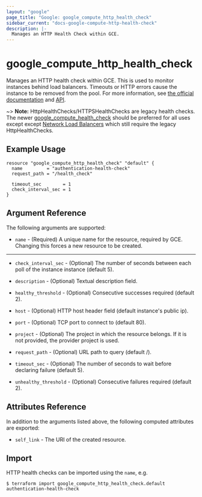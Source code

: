 ```yaml
---
layout: "google"
page_title: "Google: google_compute_http_health_check"
sidebar_current: "docs-google-compute-http-health-check"
description: |-
  Manages an HTTP Health Check within GCE.
---
```


# google\_compute\_http\_health\_check

Manages an HTTP health check within GCE. This is used to monitor instances
behind load balancers. Timeouts or HTTP errors cause the instance to be
removed from the pool. For more information, see [the official
documentation](https://cloud.google.com/compute/docs/load-balancing/health-checks#legacy_health_checks)
and
[API](https://cloud.google.com/compute/docs/reference/latest/httpHealthChecks).

~> **Note:** HttpHealthChecks/HTTPSHealthChecks are legacy health checks. The newer [google_compute_health_check](/docs/providers/google/r/compute_health_check.html) should be preferred for all uses except except [Network Load Balancers](https://cloud.google.com/compute/docs/load-balancing/network/) which still require the legacy HttpHealthChecks.

## Example Usage

```hcl
resource "google_compute_http_health_check" "default" {
  name         = "authentication-health-check"
  request_path = "/health_check"

  timeout_sec        = 1
  check_interval_sec = 1
}
```

## Argument Reference

The following arguments are supported:

* `name` - (Required) A unique name for the resource, required by GCE.
    Changing this forces a new resource to be created.

- - -

* `check_interval_sec` - (Optional) The number of seconds between each poll of
    the instance instance (default 5).

* `description` - (Optional) Textual description field.

* `healthy_threshold` - (Optional) Consecutive successes required (default 2).

* `host` - (Optional) HTTP host header field (default instance's public ip).

* `port` - (Optional) TCP port to connect to (default 80).

* `project` - (Optional) The project in which the resource belongs. If it
    is not provided, the provider project is used.

* `request_path` - (Optional) URL path to query (default /).

* `timeout_sec` - (Optional) The number of seconds to wait before declaring
    failure (default 5).

* `unhealthy_threshold` - (Optional) Consecutive failures required (default 2).


## Attributes Reference

In addition to the arguments listed above, the following computed attributes are
exported:

* `self_link` - The URI of the created resource.

## Import

HTTP health checks can be imported using the `name`, e.g.

```
$ terraform import google_compute_http_health_check.default authentication-health-check
```
